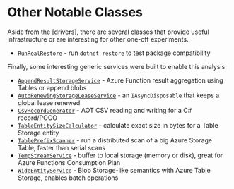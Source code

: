 # Other Notable Classes

Aside from the [drivers], there are several classes that provide useful infrastructure or are interesting for other
one-off experiments.

- [`RunRealRestore`](../src/ExplorePackages.Worker.Logic/MessageProcessors/RunRealRestore/RunRealRestoreCompactProcessor.cs) - run `dotnet restore` to test package compatibility

Finally, some interesting generic services were built to enable this analysis:

- [`AppendResultStorageService`](../src/ExplorePackages.Worker.Logic/AppendResults/AppendResultStorageService.cs) - Azure Function result aggregation using Tables or append blobs
- [`AutoRenewingStorageLeaseService`](../src/ExplorePackages.Logic/Leasing/AutoRenewingStorageLeaseService.cs) - an `IAsyncDisposable` that keeps a global lease renewed
- [`CsvRecordGenerator`](../src/ExplorePackages.SourceGenerator/CsvRecordGenerator.cs) - AOT CSV reading and writing for a C# record/POCO
- [`TableEntitySizeCalculator`](../src/ExplorePackages.Logic/Storage/TableEntitySizeCalculator.cs) - calculate exact size in bytes for a Table Storage entity
- [`TablePrefixScanner`](../src/ExplorePackages.Logic/TablePrefixScan/TablePrefixScanner.cs) - run a distributed scan of a big Azure Storage Table, faster than serial scans
- [`TempStreamService`](../src/ExplorePackages.Logic/TempStream/TempStreamService.cs) - buffer to local storage (memory or disk), great for Azure Functions Consumption Plan
- [`WideEntityService`](../src/ExplorePackages.Logic/WideEntities/WideEntityService.cs) - Blob Storage-like semantics with Azure Table Storage, enables batch operations
